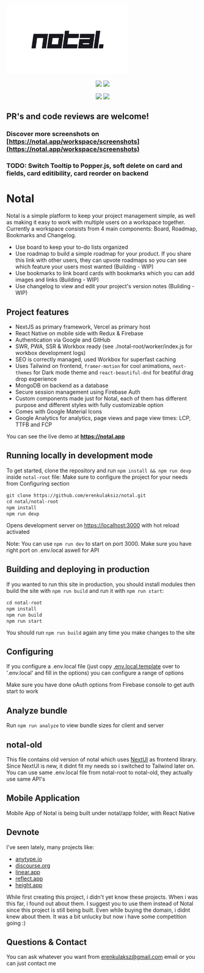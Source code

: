 <img src="./design/notal_logo_banner.png" alt="logo" width="320"/>
<br/>

<p align="center">
    <img src="https://storage.googleapis.com/notal-1df19.appspot.com/cardImages/card_6272972538ca31cd0cf5cd1d?GoogleAccessId=firebase-adminsdk-yyjek%40notal-1df19.iam.gserviceaccount.com&Expires=16447006800&Signature=dgXQmWFHUxBj1G%2BsnGFjmOBog5VYkvX3vwH253rYLD4n58dmY%2BMj78ShTmsPPJmkDW5F3QMKRg0zgRjNCCHzYfwtzjVzkCoCxQqfu%2BzmIrK6vU4zdP4fkdo4SftM7tunRpH9yuJ7PD771qsJXDOKip42MjMejeWlgNYp4KuD7XLanGoXeqYTp40566butmLSjR%2FU5L5gMqzA95Qr2hkWdyLaggLBDaIjIYrvW7B9DGnuO7t8%2Bhj0iuOVjN0XlJO9x5SsDqsTa6CJd0jET3hMz3%2BuXcp%2FzzyR%2F9Z8k92cnvwm%2BT7RKq9RFzzN1Kx7QNmEgjItoltWD1%2BnR0oqyZboKw%3D%3D" width="290">
    <img src="https://storage.googleapis.com/notal-1df19.appspot.com/cardImages/card_627299f338ca31cd0cf5cd27?GoogleAccessId=firebase-adminsdk-yyjek%40notal-1df19.iam.gserviceaccount.com&Expires=16447006800&Signature=VPT%2BEpwr6J3F8TmeDkzov0iNofq0F6AA1iKoRbpIUX6PJ8JBIjgnNG%2BMLI9M2GPkPMlypXqh5Tw6BQvGG3l6pLXBNhVLRn2R7uY8FRpi1kqRvBJt7zIFUE%2Fey2FXucCuBVa9WLL3zr4EiCJylOsT9Ep6Dc2k7ZA0E%2FVMpJeP4uXE%2BoXAXzfrLZ8HIsO0cniyc39rgXGxJ2tpKtpMHh6L501EPVTVven64%2FmXOoC0Tl16HxsoW7X1ilebjUXra98id%2FtwvNOmg8Xn7YgPTGcgVRGcJ%2F4K%2FATu3LT0UsmY5qu7P9HeFjkOlgogLMXDP2Wounij3v0hfuSJDK1E1SkJeg%3D%3D" width="256">
</p>
<p align="center">
    <img src="https://storage.googleapis.com/notal-1df19.appspot.com/cardImages/card_62729a0038ca31cd0cf5cd28?GoogleAccessId=firebase-adminsdk-yyjek%40notal-1df19.iam.gserviceaccount.com&Expires=16447006800&Signature=RawPKsitJ%2Fm%2FsFiZc%2BekWyqjZUtJMQFmPYtyNpuHvfXSFcoBIzphPkwkVHiHHmA%2FePCPoohlmVyLCobKDg0Mq1FpyOofXJH5%2FKmhvWfZ%2FCYYnGKhVUZemp6oSXy%2F5HsAtDlEZk13ekFEJJ0sQwmN3jNqaEPFaTHiBbPc3%2B3mBk5it487RIbMjt90O5frgaehyaqAkpeVOkBqYKiyyjzz0rKKKm51DfbJdE7yjnLgjnGpIhP0mHJvALRpTnrCsXtm8ZvH0rU%2BBXbQV%2FI74jDuxQIIEYbrDOa%2F2Nm91j%2BDjv86ozQ8qPc1ui038W0HdS6eqPJtGKlq2YcL8wC3Cs4L7g%3D%3D" width="256">
    <img src="https://storage.googleapis.com/notal-1df19.appspot.com/cardImages/card_62729a3a38ca31cd0cf5cd2b?GoogleAccessId=firebase-adminsdk-yyjek%40notal-1df19.iam.gserviceaccount.com&Expires=16447006800&Signature=L%2FgCCnXc%2FDBnZ8vzdm8iGTkMV6pBkBS31uEa%2BE88M4wLDpT9g7wrcERinYLHqraxN%2FxsZiaWT4wSqy6HHjW%2Bncsbks%2BDL4N9bReLeMWuuvhu1utCoL7Mfyx17XOUEDE%2FpNuEG949%2FkFcNkyHFBAw%2FIzyuYeoPM9NmZaKzp5wwM81AHhUPTEuFS83nQYcDLHfzgA3F9DDDLtM%2FBH8ylN6Iom7qTls8BXdVLrvLXllaldDuXkSL5FVT08eaz%2FxgG1ExquxIgCZNEymPVSolAhWRimCquq%2FgFyFP46sApM9UE3SCZzrn7K3MkL%2F6AMJ9gkNtk6XttSDj9yQLviNvYc5Zw%3D%3D" width="256">
</p>

## PR's and code reviews are welcome!

### Discover more screenshots on [https://notal.app/workspace/screenshots](https://notal.app/workspace/screenshots)

### TODO: Switch Tooltip to Popper.js, soft delete on card and fields, card editibility, card reorder on backend

# Notal

Notal is a simple platform to keep your project management simple, as well as making it easy to work with multiple users on a workspace together. Currently a workspace consists from 4 main components: Board, Roadmap, Bookmarks and Changelog.

- Use board to keep your to-do lists organized
- Use roadmap to build a simple roadmap for your product. If you share this link with other users, they can upvote roadmaps so you can see which feature your users most wanted (Building - WIP)
- Use bookmarks to link board cards with bookmarks which you can add images and links (Building - WIP)
- Use changelog to view and edit your project's version notes (Building - WIP)

## Project features

- NextJS as primary framework, Vercel as primary host
- React Native on mobile side with Redux & Firebase
- Authentication via Google and GitHub
- SWR, PWA, SSR & Workbox ready (see ./notal-root/worker/index.js for workbox development logs)
- SEO is correctly managed, used Workbox for superfast caching
- Uses Tailwind on frontend, `framer-motion` for cool animations, `next-themes` for Dark mode theme and `react-beautiful-dnd` for beatiful drag drop experience
- MongoDB on backend as a database
- Secure session management using Firebase Auth
- Custom components made just for Notal, each of them has different purpose and different styles with fully customizable option
- Comes with Google Material Icons
- Google Analytics for analytics, page views and page view times: LCP, TTFB and FCP

You can see the live demo at **https://notal.app**

## Running locally in development mode

To get started, clone the repository and run `npm install && npm run devp` inside `notal-root` file:
Make sure to configure the project for your needs from Configuring section

    git clone https://github.com/erenkulaksiz/notal.git
    cd notal/notal-root
    npm install
    npm run devp

Opens development server on [https://localhost:3000](https://localhost:1111) with hot reload activated

Note: You can use `npm run dev` to start on port 3000. Make sure you have right port on .env.local aswell for API

## Building and deploying in production

If you wanted to run this site in production, you should install modules then build the site with `npm run build` and run it with `npm run start`:

    cd notal-root
    npm install
    npm run build
    npm run start

You should run `npm run build` again any time you make changes to the site

## Configuring

If you configure a .env.local file (just copy [.env.local.template](https://github.com/erenkulaksiz/notal/blob/master/notal-root/.env.local.template) over to '.env.local' and fill in the options) you can configure a range of options

Make sure you have done oAuth options from Firebase console to get auth start to work

## Analyze bundle

Run `npm run analyze` to view bundle sizes for client and server

## notal-old

This file contains old version of notal which uses [NextUI](https://nextui.org/) as frontend library. Since NextUI is new, it didnt fit my needs so i switched to Tailwind later on.
You can use same .env.local file from notal-root to notal-old, they actually use same API's

## Mobile Application

Mobile App of Notal is being built under notal/app folder, with React Native

## Devnote

I've seen lately, many projects like:

- [anytype.io](https://anytype.io)
- [discourse.org](https://www.discourse.org)
- [linear.app](https://linear.app)
- [reflect.app](https://reflect.app)
- [height.app](https://height.app)

While first creating this project, i didn't yet know these projects. When i was this far, i found out about them. I suggest you to use them instead of Notal since this project is still being built.
Even while buying the domain, i didnt knew about them. It was a bit unlucky but now i have some competition going :)

## Questions & Contact

You can ask whatever you want from erenkulaksz@gmail.com email or you can just contact me
